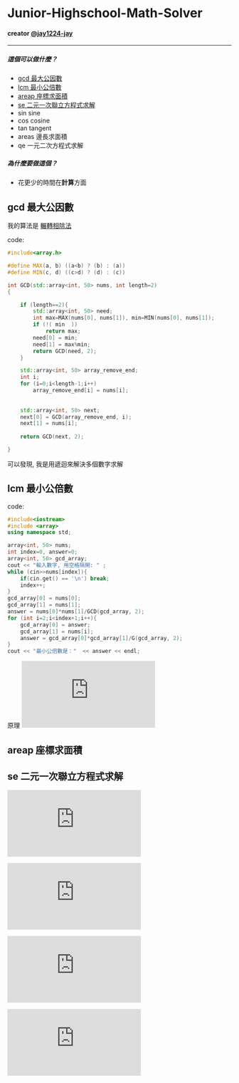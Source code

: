 # Junior-Highschool-Math-Solver
#### creator [@jay1224-jay](https://github.com/jay1224-jay)
------
##### 這個可以做什麼？
- [gcd 最大公因數](#gcd-最大公因數)
- [lcm 最小公倍數](#lcm-最小公倍數)
- [areap 座標求面積](#areap-座標求面積)
- [se 二元一次聯立方程式求解](#se-二元一次聯立方程式求解)
- sin sine
- cos cosine
- tan tangent
- areas 邊長求面積
- qe 一元二次方程式求解

##### 為什麼要做這個？
- 花更少的時間在**計算**方面

## gcd 最大公因數
我的算法是 [輾轉相除法](https://zh.wikipedia.org/wiki/%E8%BC%BE%E8%BD%89%E7%9B%B8%E9%99%A4%E6%B3%95)

code: 
```c++
#include<array.h>

#define MAX(a, b) ((a<b) ? (b) : (a))
#define MIN(c, d) ((c>d) ? (d) : (c))

int GCD(std::array<int, 50> nums, int length=2)
{

    if (length==2){
        std::array<int, 50> need;
        int max=MAX(nums[0], nums[1]), min=MIN(nums[0], nums[1]);
        if (!( min  ))
            return max;
        need[0] = min;
        need[1] = max%min;
        return GCD(need, 2);
    }

    std::array<int, 50> array_remove_end;
    int i;
    for (i=0;i<length-1;i++)
        array_remove_end[i] = nums[i];
    
    
    std::array<int, 50> next;
    next[0] = GCD(array_remove_end, i);
    next[1] = nums[i];
    
    return GCD(next, 2);

}

```
可以發現, 我是用遞迴來解決多個數字求解

## lcm 最小公倍數
code:
```c++
#include<iostream>
#include <array>
using namespace std;

array<int, 50> nums;
int index=0, answer=0;
array<int, 50> gcd_array;
cout << "輸入數字, 用空格隔開: " ;
while (cin>>nums[index]){
    if(cin.get() == '\n') break;
    index++;
} 
gcd_array[0] = nums[0];
gcd_array[1] = nums[1];
answer = nums[0]*nums[1]/GCD(gcd_array, 2); 
for (int i=2;i<index+1;i++){
    gcd_array[0] = answer; 
    gcd_array[1] = nums[i];  
    answer = gcd_array[0]*gcd_array[1]/G(gcd_array, 2);
}
cout << "最小公倍數是："  << answer << endl;

```
原理  ![](https://latex.codecogs.com/gif.latex?%5Cinline%20%5Cdpi%7B200%7D%20%5Cbg_white%20lcm%28a%2Cb%29%3D%5Cfrac%7Ba%20%5Ccdot%20b%7D%7Bgcd%28a%2Cb%29%7D)

## areap 座標求面積


## se 二元一次聯立方程式求解
![](https://latex.codecogs.com/gif.latex?%5Cdpi%7B200%7D%20%5Cbg_white%20%5Clarge%20%5Cleft%5C%7B%5Cbegin%7Bmatrix%7D%20%5Ccolor%7Bblue%7Da_%7B1%7D%5Ccolor%7Bblack%7Dx%20&plus;%20%5Ccolor%7Bred%7Db_%7B1%7D%5Ccolor%7Bblack%7Dy%20%3D%20c_%7B1%7D%20%5C%5C%20%5Ccolor%7Bblue%7Da_%7B2%7D%5Ccolor%7Bblack%7Dx%20&plus;%20%7B%5Ccolor%7Bred%7Db_%7B2%7D%7Dy%20%3D%20c_%7B2%7D%20%5Cend%7Bmatrix%7D%5Cright.%20%5C%3B%5C%3B%5C%3B%20%5Cbegin%7Bmatrix%7D%20%5Cmathtt%7B%20lcm_a%20%3D%20lcm%28%5Ccolor%7Bblue%7Da_%7B1%7D%2C%20%5Ccolor%7Bblue%7Da_%7B2%7D%5Ccolor%7Bblack%7D%29%20%7D%20%5C%5C%20%5Cmathtt%7B%20lcm_b%20%3D%20lcm%28%5Ccolor%7Bred%7Db_%7B1%7D%2C%20%5Ccolor%7Bred%7Db_%7B2%7D%5Ccolor%7Bblack%7D%29%20%7D%20%5Cend%7Bmatrix%7D)

![](https://latex.codecogs.com/gif.latex?%5Cdpi%7B200%7D%20%5Cbg_white%20%5Clarge%20%5Cbegin%7Bcases%7D%20%5Cmathtt%7B%20%5Ccolor%7Bblue%7D%20lcm_a%7Dx&plus;%20%28%7B%7B%5Ccolor%7Bred%7Db_1%7D%20%5Ccdot%20%5Cfrac%7B%5Cmathtt%7B%20%5Ccolor%7Bblue%7D%20lcm_a%7D%7D%7B%7B%5Ccolor%7Bblue%7Da_1%7D%7D%7D%29y%3D%20%7Bc_1%7D%20%5Ccdot%20%5Cfrac%7B%5Cmathtt%7B%20%5Ccolor%7Bblue%7D%20lcm_a%7D%7D%7B%7B%5Ccolor%7Bblue%7Da_1%7D%7D%20%5C%5C%20%5Cmathtt%7B%20%5Ccolor%7Bblue%7D%20lcm_a%7Dx&plus;%20%28%7B%7B%5Ccolor%7Bred%7Db_2%7D%20%5Ccdot%20%5Cfrac%7B%5Cmathtt%7B%20%5Ccolor%7Bblue%7D%20lcm_a%7D%7D%7B%7B%5Ccolor%7Bblue%7Da_2%7D%7D%7D%29y%3D%20%7Bc_2%7D%20%5Ccdot%20%5Cfrac%7B%5Cmathtt%7B%20%5Ccolor%7Bblue%7D%20lcm_a%7D%7D%7B%7B%5Ccolor%7Bblue%7Da_2%7D%7D%20%5Cend%7Bcases%7D)

![](https://latex.codecogs.com/gif.latex?%5Cdpi%7B200%7D%20%5Cbg_white%20%5Clarge%20%28%20%7B%20%5Cfrac%7B%7B%5Ccolor%7Bred%7Db_1%7D%5Ccdot%20%5Cmathtt%7B%20%5Ccolor%7Bblue%7D%20lcm_a%7D%7D%7B%7B%5Ccolor%7Bblue%7Da_1%7D%7D%7D%20-%20%7B%20%5Cfrac%7B%7B%5Ccolor%7Bred%7Db_2%7D%5Ccdot%20%5Cmathtt%7B%20%5Ccolor%7Bblue%7D%20lcm_a%7D%7D%7B%7B%5Ccolor%7Bblue%7Da_2%7D%7D%7D%20%29%20y%20%3D%20%5Cfrac%7Bc_1%20%5Ccdot%20%5Cmathtt%7B%20%5Ccolor%7Bblue%7D%20lcm_a%7D%7D%7B%7B%5Ccolor%7Bblue%7Da_1%7D%7D%20-%20%5Cfrac%7Bc_2%20%5Ccdot%20%5Cmathtt%7B%20%5Ccolor%7Bblue%7D%20lcm_a%7D%7D%7B%7B%5Ccolor%7Bblue%7Da_2%7D%7D)

![](https://latex.codecogs.com/gif.latex?%5Cdpi%7B200%7D%20%5Cbg_white%20%5Clarge%20y%3D%5Cfrac%7B%20%5Cfrac%7Bc_1%20%5Ccdot%20%5Cmathtt%7B%20%5Ccolor%7Bblue%7D%20lcm_a%7D%7D%7B%7B%5Ccolor%7Bblue%7Da_1%7D%7D%20-%20%5Cfrac%7Bc_2%20%5Ccdot%20%5Cmathtt%7B%20%5Ccolor%7Bblue%7D%20lcm_a%7D%7D%7B%7B%5Ccolor%7Bblue%7Da_2%7D%7D%7D%20%7B%20%7B%20%5Cfrac%7B%7B%5Ccolor%7Bred%7Db_1%7D%5Ccdot%20%5Cmathtt%7B%20%5Ccolor%7Bblue%7D%20lcm_a%7D%7D%7B%7B%5Ccolor%7Bblue%7Da_1%7D%7D%7D%20-%20%7B%20%5Cfrac%7B%7B%5Ccolor%7Bred%7Db_2%7D%5Ccdot%20%5Cmathtt%7B%20%5Ccolor%7Bblue%7D%20lcm_a%7D%7D%7B%7B%5Ccolor%7Bblue%7Da_2%7D%7D%7D%20%7D)
